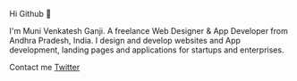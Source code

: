 Hi Github 👋


I'm Muni Venkatesh Ganji. A freelance Web Designer & App Developer from Andhra Pradesh, India. I design and develop websites and App development, landing pages and applications for startups and enterprises.

Contact me [Twitter](https://twitter.com/munigmvenkatesh)
